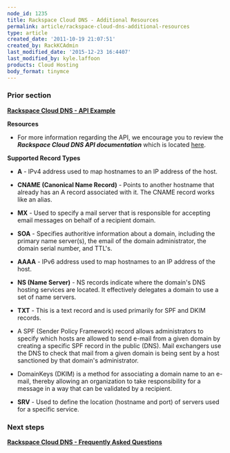 ```yaml
---
node_id: 1235
title: Rackspace Cloud DNS - Additional Resources
permalink: article/rackspace-cloud-dns-additional-resources
type: article
created_date: '2011-10-19 21:07:51'
created_by: RackKCAdmin
last_modified_date: '2015-12-23 16:4407'
last_modified_by: kyle.laffoon
products: Cloud Hosting
body_format: tinymce
---
```


### Prior section

**[Rackspace Cloud DNS - API
Example](https://admin.rackspace.com/knowledge_center/cloud_dns_api_example)**

**Resources**

- For more information regarding the API, we encourage you to review the
***Rackspace Cloud DNS API documentation*** which is
located [here](http://docs.rackspace.com/api/%20). 

**Supported Record Types**

-   **A** - IPv4 address used to map hostnames to an IP address of the
    host.
-   **CNAME (Canonical Name Record)** - Points to another hostname that
    already has an A record associated with it. The CNAME record works
    like an alias. 
-   **MX** - Used to specify a mail server that is responsible for
    accepting email messages on behalf of a recipient domain.
-   **SOA** - Specifies authoritive information about a domain,
    including the primary name server(s), the email of the domain
    administrator, the domain serial number, and TTL's.
-   **AAAA** - IPv6 address used to map hostnames to an IP address of
    the host.
-   **NS (Name Server)** - NS records indicate where the domain's DNS
    hosting services are located. It effectively delegates a domain to
    use a set of name servers.
-   **TXT** - This is a text record and is used primarily for SPF and
    DKIM records.

- A SPF (Sender Policy Framework) record allows administrators to
specify which hosts are allowed to send e-mail from a given domain by
creating a specific SPF record in the public (DNS). Mail exchangers use
the DNS to check that mail from a given domain is being sent by a host
sanctioned by that domain's administrator.

- DomainKeys (DKIM) is a method for associating a domain name to an
e-mail, thereby allowing an organization to take responsibility for a
message in a way that can be validated by a recipient. 

-   **SRV** - Used to define the location (hostname and port) of servers
    used for a specific service. 

 

### Next steps

[**Rackspace Cloud DNS - Frequently Asked
Questions**](https://admin.rackspace.com/knowledge_center/cloud_dns_faq)

